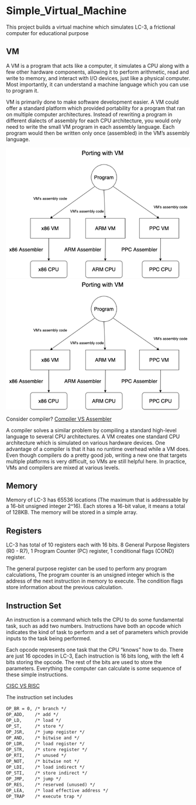 # Simple_Virtual_Machine
 This project builds a virtual machine which simulates LC-3, a frictional computer for educational purpose

## VM
A VM is a program that acts like a computer, it simulates a CPU along with a few other hardware components, allowing it to perform arithmetic, read and write to memory, and interact with I/O devices, just like a physical computer. Most importantly, it can understand a machine language which you can use to program it. <br />

VM is primarily done to make software development easier. A VM could offer a standard platform which provided portability for a program that ran on multiple computer architectures. Instead of rewriting a program in different dialects of assembly for each CPU architecture, you would only need to write the small VM program in each assembly language. Each program would then be written only once (assembled) in the VM’s assembly language. <br />

![](porting_with_vm.png)
![](porting_without_vm.png)

Consider compiler? [Compiler VS Assembler](https://byjus.com/free-ias-prep/difference-between-compiler-and-assembler/#:~:text=The%20difference%20between%20compiler%20and,in%20context%20to%20program%20execution.) <br />

A compiler solves a similar problem by compiling a standard high-level language to several CPU architectures. A VM creates one standard CPU architecture which is simulated on various hardware devices. One advantage of a compiler is that it has no runtime overhead while a VM does. Even though compilers do a pretty good job, writing a new one that targets multiple platforms is very difficult, so VMs are still helpful here. In practice, VMs and compilers are mixed at various levels. <br />

## Memory
Memory of LC-3 has 65536 locations (The maximum that is addressable by a 16-bit unsigned integer 2^16). Each stores a 16-bit value, it means a total of 128KB. The memory will be stored in a simple array. <br />

## Registers
LC-3 has total of 10 registers each with 16 bits. 8 General Purpose Registers (R0 - R7), 1 Program Counter (PC) register, 1 conditional flags (COND) register. <br />

The general purpose register can be used to perform any program calculations, The program counter is an unsigned integer which is the address of the next instruction in memory to execute. The condition flags store information about the previous calculation. <br />

## Instruction Set
An instruction is a command which tells the CPU to do some fundamental task, such as add two numbers. Instructions have both an opcode which indicates the kind of task to perform and a set of parameters which provide inputs to the task being performed. <br />

Each opcode represents one task that the CPU “knows” how to do. There are just 16 opcodes in LC-3, Each instruction is 16 bits long, with the left 4 bits storing the opcode. The rest of the bits are used to store the parameters. Everything the computer can calculate is some sequence of these simple instructions. <br />

[CISC VS RISC](https://cs.stanford.edu/people/eroberts/courses/soco/projects/risc/risccisc/) <br />

The instruction set includes <br />
```
OP_BR = 0, /* branch */
OP_ADD,    /* add */
OP_LD,     /* load */ 
OP_ST,     /* store */
OP_JSR,    /* jump register */ 
OP_AND,    /* bitwise and */
OP_LDR,    /* load register */
OP_STR,    /* store register */ 
OP_RTI,    /* unused */
OP_NOT,    /* bitwise not */ 
OP_LDI,    /* load indirect */
OP_STI,    /* store indirect */ 
OP_JMP,    /* jump */ 
OP_RES,    /* reserved (unused) */ 
OP_LEA,    /* load effective address */ 
OP_TRAP    /* execute trap */
```

